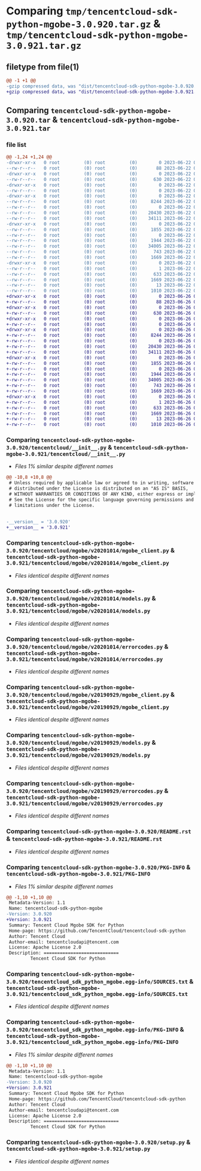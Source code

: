 # Comparing `tmp/tencentcloud-sdk-python-mgobe-3.0.920.tar.gz` & `tmp/tencentcloud-sdk-python-mgobe-3.0.921.tar.gz`

## filetype from file(1)

```diff
@@ -1 +1 @@
-gzip compressed data, was "dist/tencentcloud-sdk-python-mgobe-3.0.920.tar", last modified: Thu Jun 22 00:27:25 2023, max compression
+gzip compressed data, was "dist/tencentcloud-sdk-python-mgobe-3.0.921.tar", last modified: Mon Jun 26 00:28:18 2023, max compression
```

## Comparing `tencentcloud-sdk-python-mgobe-3.0.920.tar` & `tencentcloud-sdk-python-mgobe-3.0.921.tar`

### file list

```diff
@@ -1,24 +1,24 @@
-drwxr-xr-x   0 root         (0) root         (0)        0 2023-06-22 00:27:25.000000 tencentcloud-sdk-python-mgobe-3.0.920/
--rw-r--r--   0 root         (0) root         (0)       88 2023-06-22 00:27:25.000000 tencentcloud-sdk-python-mgobe-3.0.920/setup.cfg
-drwxr-xr-x   0 root         (0) root         (0)        0 2023-06-22 00:27:25.000000 tencentcloud-sdk-python-mgobe-3.0.920/tencentcloud/
--rw-r--r--   0 root         (0) root         (0)      630 2023-06-22 00:27:24.000000 tencentcloud-sdk-python-mgobe-3.0.920/tencentcloud/__init__.py
-drwxr-xr-x   0 root         (0) root         (0)        0 2023-06-22 00:27:25.000000 tencentcloud-sdk-python-mgobe-3.0.920/tencentcloud/mgobe/
--rw-r--r--   0 root         (0) root         (0)        0 2023-06-22 00:27:24.000000 tencentcloud-sdk-python-mgobe-3.0.920/tencentcloud/mgobe/__init__.py
-drwxr-xr-x   0 root         (0) root         (0)        0 2023-06-22 00:27:25.000000 tencentcloud-sdk-python-mgobe-3.0.920/tencentcloud/mgobe/v20201014/
--rw-r--r--   0 root         (0) root         (0)     8244 2023-06-22 00:27:24.000000 tencentcloud-sdk-python-mgobe-3.0.920/tencentcloud/mgobe/v20201014/mgobe_client.py
--rw-r--r--   0 root         (0) root         (0)        0 2023-06-22 00:27:24.000000 tencentcloud-sdk-python-mgobe-3.0.920/tencentcloud/mgobe/v20201014/__init__.py
--rw-r--r--   0 root         (0) root         (0)    20430 2023-06-22 00:27:24.000000 tencentcloud-sdk-python-mgobe-3.0.920/tencentcloud/mgobe/v20201014/models.py
--rw-r--r--   0 root         (0) root         (0)    34111 2023-06-22 00:27:24.000000 tencentcloud-sdk-python-mgobe-3.0.920/tencentcloud/mgobe/v20201014/errorcodes.py
-drwxr-xr-x   0 root         (0) root         (0)        0 2023-06-22 00:27:25.000000 tencentcloud-sdk-python-mgobe-3.0.920/tencentcloud/mgobe/v20190929/
--rw-r--r--   0 root         (0) root         (0)     1855 2023-06-22 00:27:24.000000 tencentcloud-sdk-python-mgobe-3.0.920/tencentcloud/mgobe/v20190929/mgobe_client.py
--rw-r--r--   0 root         (0) root         (0)        0 2023-06-22 00:27:24.000000 tencentcloud-sdk-python-mgobe-3.0.920/tencentcloud/mgobe/v20190929/__init__.py
--rw-r--r--   0 root         (0) root         (0)     1944 2023-06-22 00:27:24.000000 tencentcloud-sdk-python-mgobe-3.0.920/tencentcloud/mgobe/v20190929/models.py
--rw-r--r--   0 root         (0) root         (0)    34005 2023-06-22 00:27:24.000000 tencentcloud-sdk-python-mgobe-3.0.920/tencentcloud/mgobe/v20190929/errorcodes.py
--rw-r--r--   0 root         (0) root         (0)      743 2023-06-22 00:27:24.000000 tencentcloud-sdk-python-mgobe-3.0.920/README.rst
--rw-r--r--   0 root         (0) root         (0)     1669 2023-06-22 00:27:25.000000 tencentcloud-sdk-python-mgobe-3.0.920/PKG-INFO
-drwxr-xr-x   0 root         (0) root         (0)        0 2023-06-22 00:27:25.000000 tencentcloud-sdk-python-mgobe-3.0.920/tencentcloud_sdk_python_mgobe.egg-info/
--rw-r--r--   0 root         (0) root         (0)        1 2023-06-22 00:27:25.000000 tencentcloud-sdk-python-mgobe-3.0.920/tencentcloud_sdk_python_mgobe.egg-info/dependency_links.txt
--rw-r--r--   0 root         (0) root         (0)      633 2023-06-22 00:27:25.000000 tencentcloud-sdk-python-mgobe-3.0.920/tencentcloud_sdk_python_mgobe.egg-info/SOURCES.txt
--rw-r--r--   0 root         (0) root         (0)     1669 2023-06-22 00:27:25.000000 tencentcloud-sdk-python-mgobe-3.0.920/tencentcloud_sdk_python_mgobe.egg-info/PKG-INFO
--rw-r--r--   0 root         (0) root         (0)       13 2023-06-22 00:27:25.000000 tencentcloud-sdk-python-mgobe-3.0.920/tencentcloud_sdk_python_mgobe.egg-info/top_level.txt
--rw-r--r--   0 root         (0) root         (0)     1010 2023-06-22 00:27:24.000000 tencentcloud-sdk-python-mgobe-3.0.920/setup.py
+drwxr-xr-x   0 root         (0) root         (0)        0 2023-06-26 00:28:18.000000 tencentcloud-sdk-python-mgobe-3.0.921/
+-rw-r--r--   0 root         (0) root         (0)       88 2023-06-26 00:28:18.000000 tencentcloud-sdk-python-mgobe-3.0.921/setup.cfg
+drwxr-xr-x   0 root         (0) root         (0)        0 2023-06-26 00:28:18.000000 tencentcloud-sdk-python-mgobe-3.0.921/tencentcloud/
+-rw-r--r--   0 root         (0) root         (0)      630 2023-06-26 00:28:18.000000 tencentcloud-sdk-python-mgobe-3.0.921/tencentcloud/__init__.py
+drwxr-xr-x   0 root         (0) root         (0)        0 2023-06-26 00:28:18.000000 tencentcloud-sdk-python-mgobe-3.0.921/tencentcloud/mgobe/
+-rw-r--r--   0 root         (0) root         (0)        0 2023-06-26 00:28:18.000000 tencentcloud-sdk-python-mgobe-3.0.921/tencentcloud/mgobe/__init__.py
+drwxr-xr-x   0 root         (0) root         (0)        0 2023-06-26 00:28:18.000000 tencentcloud-sdk-python-mgobe-3.0.921/tencentcloud/mgobe/v20201014/
+-rw-r--r--   0 root         (0) root         (0)     8244 2023-06-26 00:28:18.000000 tencentcloud-sdk-python-mgobe-3.0.921/tencentcloud/mgobe/v20201014/mgobe_client.py
+-rw-r--r--   0 root         (0) root         (0)        0 2023-06-26 00:28:18.000000 tencentcloud-sdk-python-mgobe-3.0.921/tencentcloud/mgobe/v20201014/__init__.py
+-rw-r--r--   0 root         (0) root         (0)    20430 2023-06-26 00:28:18.000000 tencentcloud-sdk-python-mgobe-3.0.921/tencentcloud/mgobe/v20201014/models.py
+-rw-r--r--   0 root         (0) root         (0)    34111 2023-06-26 00:28:18.000000 tencentcloud-sdk-python-mgobe-3.0.921/tencentcloud/mgobe/v20201014/errorcodes.py
+drwxr-xr-x   0 root         (0) root         (0)        0 2023-06-26 00:28:18.000000 tencentcloud-sdk-python-mgobe-3.0.921/tencentcloud/mgobe/v20190929/
+-rw-r--r--   0 root         (0) root         (0)     1855 2023-06-26 00:28:18.000000 tencentcloud-sdk-python-mgobe-3.0.921/tencentcloud/mgobe/v20190929/mgobe_client.py
+-rw-r--r--   0 root         (0) root         (0)        0 2023-06-26 00:28:18.000000 tencentcloud-sdk-python-mgobe-3.0.921/tencentcloud/mgobe/v20190929/__init__.py
+-rw-r--r--   0 root         (0) root         (0)     1944 2023-06-26 00:28:18.000000 tencentcloud-sdk-python-mgobe-3.0.921/tencentcloud/mgobe/v20190929/models.py
+-rw-r--r--   0 root         (0) root         (0)    34005 2023-06-26 00:28:18.000000 tencentcloud-sdk-python-mgobe-3.0.921/tencentcloud/mgobe/v20190929/errorcodes.py
+-rw-r--r--   0 root         (0) root         (0)      743 2023-06-26 00:28:18.000000 tencentcloud-sdk-python-mgobe-3.0.921/README.rst
+-rw-r--r--   0 root         (0) root         (0)     1669 2023-06-26 00:28:18.000000 tencentcloud-sdk-python-mgobe-3.0.921/PKG-INFO
+drwxr-xr-x   0 root         (0) root         (0)        0 2023-06-26 00:28:18.000000 tencentcloud-sdk-python-mgobe-3.0.921/tencentcloud_sdk_python_mgobe.egg-info/
+-rw-r--r--   0 root         (0) root         (0)        1 2023-06-26 00:28:18.000000 tencentcloud-sdk-python-mgobe-3.0.921/tencentcloud_sdk_python_mgobe.egg-info/dependency_links.txt
+-rw-r--r--   0 root         (0) root         (0)      633 2023-06-26 00:28:18.000000 tencentcloud-sdk-python-mgobe-3.0.921/tencentcloud_sdk_python_mgobe.egg-info/SOURCES.txt
+-rw-r--r--   0 root         (0) root         (0)     1669 2023-06-26 00:28:18.000000 tencentcloud-sdk-python-mgobe-3.0.921/tencentcloud_sdk_python_mgobe.egg-info/PKG-INFO
+-rw-r--r--   0 root         (0) root         (0)       13 2023-06-26 00:28:18.000000 tencentcloud-sdk-python-mgobe-3.0.921/tencentcloud_sdk_python_mgobe.egg-info/top_level.txt
+-rw-r--r--   0 root         (0) root         (0)     1010 2023-06-26 00:28:18.000000 tencentcloud-sdk-python-mgobe-3.0.921/setup.py
```

### Comparing `tencentcloud-sdk-python-mgobe-3.0.920/tencentcloud/__init__.py` & `tencentcloud-sdk-python-mgobe-3.0.921/tencentcloud/__init__.py`

 * *Files 1% similar despite different names*

```diff
@@ -10,8 +10,8 @@
 # Unless required by applicable law or agreed to in writing, software
 # distributed under the License is distributed on an "AS IS" BASIS,
 # WITHOUT WARRANTIES OR CONDITIONS OF ANY KIND, either express or implied.
 # See the License for the specific language governing permissions and
 # limitations under the License.
 
 
-__version__ = '3.0.920'
+__version__ = '3.0.921'
```

### Comparing `tencentcloud-sdk-python-mgobe-3.0.920/tencentcloud/mgobe/v20201014/mgobe_client.py` & `tencentcloud-sdk-python-mgobe-3.0.921/tencentcloud/mgobe/v20201014/mgobe_client.py`

 * *Files identical despite different names*

### Comparing `tencentcloud-sdk-python-mgobe-3.0.920/tencentcloud/mgobe/v20201014/models.py` & `tencentcloud-sdk-python-mgobe-3.0.921/tencentcloud/mgobe/v20201014/models.py`

 * *Files identical despite different names*

### Comparing `tencentcloud-sdk-python-mgobe-3.0.920/tencentcloud/mgobe/v20201014/errorcodes.py` & `tencentcloud-sdk-python-mgobe-3.0.921/tencentcloud/mgobe/v20201014/errorcodes.py`

 * *Files identical despite different names*

### Comparing `tencentcloud-sdk-python-mgobe-3.0.920/tencentcloud/mgobe/v20190929/mgobe_client.py` & `tencentcloud-sdk-python-mgobe-3.0.921/tencentcloud/mgobe/v20190929/mgobe_client.py`

 * *Files identical despite different names*

### Comparing `tencentcloud-sdk-python-mgobe-3.0.920/tencentcloud/mgobe/v20190929/models.py` & `tencentcloud-sdk-python-mgobe-3.0.921/tencentcloud/mgobe/v20190929/models.py`

 * *Files identical despite different names*

### Comparing `tencentcloud-sdk-python-mgobe-3.0.920/tencentcloud/mgobe/v20190929/errorcodes.py` & `tencentcloud-sdk-python-mgobe-3.0.921/tencentcloud/mgobe/v20190929/errorcodes.py`

 * *Files identical despite different names*

### Comparing `tencentcloud-sdk-python-mgobe-3.0.920/README.rst` & `tencentcloud-sdk-python-mgobe-3.0.921/README.rst`

 * *Files identical despite different names*

### Comparing `tencentcloud-sdk-python-mgobe-3.0.920/PKG-INFO` & `tencentcloud-sdk-python-mgobe-3.0.921/PKG-INFO`

 * *Files 1% similar despite different names*

```diff
@@ -1,10 +1,10 @@
 Metadata-Version: 1.1
 Name: tencentcloud-sdk-python-mgobe
-Version: 3.0.920
+Version: 3.0.921
 Summary: Tencent Cloud Mgobe SDK for Python
 Home-page: https://github.com/TencentCloud/tencentcloud-sdk-python
 Author: Tencent Cloud
 Author-email: tencentcloudapi@tencent.com
 License: Apache License 2.0
 Description: ============================
         Tencent Cloud SDK for Python
```

### Comparing `tencentcloud-sdk-python-mgobe-3.0.920/tencentcloud_sdk_python_mgobe.egg-info/SOURCES.txt` & `tencentcloud-sdk-python-mgobe-3.0.921/tencentcloud_sdk_python_mgobe.egg-info/SOURCES.txt`

 * *Files identical despite different names*

### Comparing `tencentcloud-sdk-python-mgobe-3.0.920/tencentcloud_sdk_python_mgobe.egg-info/PKG-INFO` & `tencentcloud-sdk-python-mgobe-3.0.921/tencentcloud_sdk_python_mgobe.egg-info/PKG-INFO`

 * *Files 1% similar despite different names*

```diff
@@ -1,10 +1,10 @@
 Metadata-Version: 1.1
 Name: tencentcloud-sdk-python-mgobe
-Version: 3.0.920
+Version: 3.0.921
 Summary: Tencent Cloud Mgobe SDK for Python
 Home-page: https://github.com/TencentCloud/tencentcloud-sdk-python
 Author: Tencent Cloud
 Author-email: tencentcloudapi@tencent.com
 License: Apache License 2.0
 Description: ============================
         Tencent Cloud SDK for Python
```

### Comparing `tencentcloud-sdk-python-mgobe-3.0.920/setup.py` & `tencentcloud-sdk-python-mgobe-3.0.921/setup.py`

 * *Files identical despite different names*

